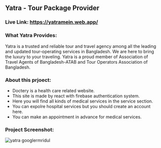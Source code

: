 ## Yatra - Tour Package Provider

### Live Link: https://yatramein.web.app/

### What Yatra Provides:
Yatra is a trusted and reliable tour and travel agency among all the leading and updated tour-operating services in Bangladesh. We are here to bring the luxury to your traveling. Yatra is a proud member of Association of Travel Agents of Bangladesh-ATAB and Tour Operators Association of Bangladesh.

### About this prjoect:

* Doctery is a health care related website.
* This site is made by react with firebase authentication system.
* Here you will find all kinds of medical services in the service section.
* You can expolre hospital services but you should create an account here.
* You can make an appointment in advance for medical services.

### Project Screenshot:

<img src="https://i.ibb.co/RHB2Sjn/screencapture-localhost-3000-home-2021-11-21-17-47-56.png" alt="yatra googlermridul" border="0">